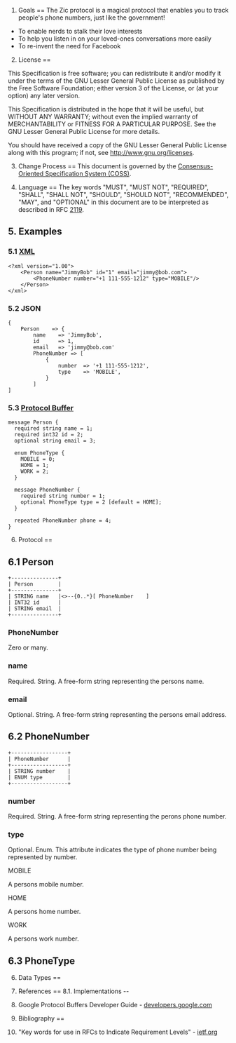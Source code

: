 1. Goals
==
The Zic protocol is a magical protocol that enables you to track people's phone numbers, just like the government!

* To enable nerds to stalk their love interests
* To help you listen in on your loved-ones conversations more easily
* To re-invent the need for Facebook

2. License
==

This Specification is free software; you can redistribute it and/or modify it under the terms of the GNU Lesser General Public License as published by the Free Software Foundation; either version 3 of the License, or (at your option) any later version.

This Specification is distributed in the hope that it will be useful, but WITHOUT ANY WARRANTY; without even the implied warranty of MERCHANTABILITY or FITNESS FOR A PARTICULAR PURPOSE. See the GNU Lesser General Public License for more details.

You should have received a copy of the GNU Lesser General Public License along with this program; if not, see <http://www.gnu.org/licenses>.

3. Change Process
==
This document is governed by the [Consensus-Oriented Specification System (COSS)](http://www.digistan.org/spec:1/COSS).


4. Language
==
The key words "MUST", "MUST NOT", "REQUIRED", "SHALL", "SHALL NOT", "SHOULD", "SHOULD NOT", "RECOMMENDED", "MAY", and "OPTIONAL" in this document are to be interpreted as described in RFC [2119](http://www.ietf.org/rfc/rfc2119.txt).

## 5. Examples
### 5.1 [XML](https://github.com/csirtgadgets/zic-protocol/blob/master/src/xml/main.xsd)

```
<?xml version="1.00">
    <Person name="JimmyBob" id="1" email="jimmy@bob.com">
        <PhoneNumber number="+1 111-555-1212" type="MOBILE"/>
    </Person>
</xml>
```
### 5.2 JSON

```
{
    Person    => {
    	name	=> 'JimmyBob',
    	id		=> 1,
    	email	=> 'jimmy@bob.com'
    	PhoneNumber	=> [
    		{
    			number 	=> '+1 111-555-1212',
    			type	=> 'MOBILE',
    		}
    	]
]                     
```

### 5.3 [Protocol Buffer](https://github.com/csirtgadgets/zic-protocol/blob/master/src/pb/main.proto)

```
message Person {
  required string name = 1;
  required int32 id = 2;
  optional string email = 3;

  enum PhoneType {
    MOBILE = 0;
    HOME = 1;
    WORK = 2;
  }

  message PhoneNumber {
    required string number = 1;
    optional PhoneType type = 2 [default = HOME];
  }

  repeated PhoneNumber phone = 4;
}
```

6. Protocol
==
## 6.1 Person
```
+---------------+
| Person        |
+---------------+
| STRING name   |<>--{0..*}[ PhoneNumber    ]
| INT32 id      |
| STRING email  |
+---------------+
```

### PhoneNumber
Zero or many.

### name
Required. String. A free-form string representing the persons name.

### email
Optional. String. A free-form string representing the persons email address.

## 6.2 PhoneNumber
```
+------------------+
| PhoneNumber      |
+------------------+
| STRING number    |
| ENUM type        |
+------------------+
```

### number
Required. String. A free-form string representing the perons phone number.

### type
Optional. Enum. This attribute indicates the type of phone number being represented by number.

MOBILE

A persons mobile number.

HOME

A persons home number.

WORK

A persons work number.

## 6.3 PhoneType


6. Data Types
==

8. References
==
8.1. Implementations
--
1. Google Protocol Buffers Developer Guide - [developers.google.com](https://developers.google.com/protocol-buffers/docs/overview)

9. Bibliography
==
1. "Key words for use in RFCs to Indicate Requirement Levels" - [ietf.org](http://tools.ietf.org/html/rfc2119)
